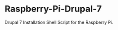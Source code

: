 Raspberry-Pi-Drupal-7
=====================

Drupal 7 Installation Shell Script for the Raspberry Pi.